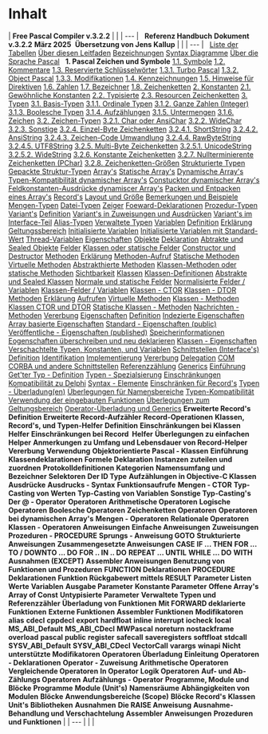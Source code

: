 # Inhalt

| **Free Pascal Compiler v.3.2.2** |  |
| --- |
&nbsp; **Referenz Handbuch** **Dokument v.3.2.2** **März 2025**&nbsp; **Übersetzung von Jens Kallup** |  |
| --- |
&nbsp; [Liste der Tabellen](<ListederTabellen.md>) [Über diesen Leitfaden](<UberdiesesHandbuch.md>) [Bezeichnungen](<Bezeichnungen.md>) [Syntax Diagramme](<SyntaxDiagramme.md>) [Über die Sprache Pascal](<UberdieSprachePascal.md>) &nbsp; **1. Pascal Zeichen und Symbole** [1.1. Symbole](<11Symbole.md#Symbole>) [1.2. Kommentare](<12Kommentare.md#Kommentare>) [1.3. Reservierte Schlüsselwörter](<13ReservierteSchlusselworter.md#Reservierte\_Schlüsselwörter>) [1.3.1. Turbo Pascal](<131TurboPascal.md#Turbo\_Pascal>) [1.3.2. Object Pascal](<132ObjectPascal.md#Object\_Pascal>) [1.3.3. Modifikationen](<133Modifikationen.md#Modifikationen>) [1.4. Kennzeichnungen](<14Kennzeichnungen.md#Kennzeichnungen>) [1.5. Hinweise für Direktiven](<15HinweiseundDirektiven.md#Hinweise\_für\_Direktiven>) [1.6. Zahlen](<16Zahlen.md#Zahlen>) [1.7. Bezeichner](<17Bezeichner.md#Bezeichner>) [1.8. Zeichenketten](<18Zeichenketten.md#Zeichenketten>) [2. Konstanten](<2Konstanten.md#Konstanten>) [2.1. Gewöhnliche Konstanten](<21GewohnlicheKonstanten.md#Gewöhnliche\_Konstanten>) [2.2. Typisierte](<22TypisierteKonstanten.md#Typesierte\_Konstanten>) [2.3. Resourcen Zeichenketten](<23ResourcenZeichenketten.md#Resourcen\_Zeichenketten>) [3. Typen](<3Typen.md#Typen>) [3.1. Basis-Typen](<31Basistypen.md#Basis\_Typen>) [3.1.1. Ordinale Typen](<311OrdinaleTypen.md#Ordinale\_Typen>) [3.1.2. Ganze Zahlen (Integer)](<312GanzeZahlenInteger.md#Ganze\_Zahlen>) [3.1.3. Boolesche Typen](<313BoolescheTypen.md#Boolesche\_Typen>) [3.1.4. Aufzählungen](<314Aufzahlungen.md#Aufzählungen>) [3.1.5. Untermengen](<315Untermengen.md#Untermengen>) [3.1.6. Zeichen](<316Zeichen.md#Zeichen>) [3.2. Zeichen-Typen](<32Zeichen-Typen.md#Zeichen\_Typen>) [3.2.1. Char oder AnsiChar](<321CharoderAnsiChar.md#Char\_oder\_AnsiChar>) [3.2.2. WideChar](<322WideChar.md#WideChar>) [3.2.3. Sonstige](<323Sonstige.md#Sonstige>) [3.2.4. Einzel-Byte Zeichenketten](<324Einzel-ByteZeichenketten.md#Einzel\_Byte\_Zeichenketten>) [3.2.4.1. ShortString](<3241ShortString.md#ShortString>) [3.2.4.2. ](<3241ShortString.md#ShortString>)[AnsiString](<3242AnsiString.md#AnsiString>) [3.2.4.3. ](<3241ShortString.md#ShortString>)[Zeichen-Code Umwandlung](<3243Zeichen-CodeUmwandlung.md#Zeichen\_Code\_Umwandlung>) [3.2.4.4. ](<3241ShortString.md#ShortString>)[RawByteString](<3244RawByteString.md#RawByteString>) [3.2.4.5. ](<3241ShortString.md#ShortString>)[UTF8String](<3245UTF8String.md#UTF8String>) [3.2.5. Multi-Byte Zeichenketten](<325Multi-ByteZeichenketten.md#Multi\_Byte\_Zeichenketten>) [3.2.5.1. UnicodeString](<3251UnicodeString.md#UnicodeString>) [3.2.5.2. WideString](<3252WideString.md#WideString>) [3.2.6. Konstante Zeichenketten](<326KonstanteZeichenketten.md#Konstante\_Zeichenketten>) [3.2.7. Nullterminierente Zeichenketten (PChar)](<327NullterminierenteZeichenkette.md#Nullterminierende\_Zeichenketten>) [3.2.8. Zeichenketten-Größen](<328Zeichenketten-Grossen.md#Zeichenketten\_Größen>) [Strukturierte Typen](<33StrukturierteTypen.md#Strukturierte\_Typen>) [Gepackte Struktur-Typen](<331GepackteStruktur-Typen.md#Gepackte\_Struktur\_Typen>) [Array's](<332Arrays.md#Arrays>) [Statische Array's](<3321StatischeArrays.md#Statische\_Arrays>) [Dynamische Array's](<3322DynamischeArrays.md#Dynamische\_Arrays>) [Typen-Kompatibilität dynamischer Array's](<3323Typen-Kompatibilitatdynamisc.md#Typen\_Kompatibilität\_dynamischer\_Arrays>) [Constucktor dynamischer Array's](<3324ConstuctordynamischerArrays.md#Constructor\_dynamischer\_Arrays>) [Feldkonstanten-Ausdrücke dynamiscer Array's](<3325Feldkonstanten-Ausdruckedyna.md#Feldkonstanten\_Ausdrücke\_dynamiscer\_Arrays>) [Packen und Entpacken eines Array's](<3326PackenundEntpackeneinesArray.md#Packen\_und\_Entpacken\_eines\_Arrays>) [Record's](<333Records.md#Records>) [Layout und Größe](<3331LayoutundGrosse.md#Layout\_und\_Größe>) [Bemerkungen und Beispiele](<3332BemerkungenundBeispiele.md#Bemerkungen\_und\_Beispiele>) [Mengen-Typen](<334Mengen-Typen.md#Mengen\_Typen>) [Datei-Typen](<335Datei-Typen.md#Datei\_Typen>) [Zeiger](<34Zeiger.md#Zeiger>) [Foeward-Deklarationen](<35Forward-Deklarationen.md#Forward\_Deklarationen>) [Prozedur-Typen](<36Prozedur-Typen.md#Prozedzur\_Typen>) [Variant's](<37Variants.md#Variants>) [Definition](<371Definition.md#Definition>) [Variant's in Zuweisungen und Ausdrücken](<372VariantsinZuweisungenundAusdr.md#Variants\_in\_Zuweisungen\_und\_Ausdrücken>) [Variant's im Interface-Teil](<373VariantsimInterface-Teil.md#Variants\_im\_interface\_Teil>) [Alias-Typen](<38Alias-Typen.md#Alias\_Typen>) [Verwaltete Typen](<39VerwalteteTypen.md#Verwaltete\_Typen>) [Variablen](<4Variablen.md#Variablen>) [Definition](<41Definition.md#Definition>) [Erklärung](<42Erklarung.md#Erklärung>) [Geltungssbereich](<43Geltungssbereich.md#Geltungsbereich>) [Initialisierte Variablen](<44InitialisierteVariablen.md#Initialisierte\_Variablen>) [Initialisierte Variablen mit Standard-Wert](<45InitialisierteVariablenmitStan.md#Initialisierte\_Variablen\_mit\_Standard\_Wert>) [Thread-Variablen](<46Thread-Variablen.md#Thread\_Variablen>) [Eigenschaften](<47Eigenschaften.md#Eigenschaften>) [Objekte](<5Objekte.md#Objekte>) [Deklaration](<51Deklaration.md#Deklaration>) [Abtrakte und Sealed Objekte](<52AbtrakteundSealedObjekte.md#Abstrakte\_und\_Sealed\_Objekte>) [Felder](<53Felder.md#Felder>) [Klassen oder statische Felder](<54KlassenoderstatischeFelder.md#Klassen\_oder\_statische\_Felder>) [Constructor und Destructor](<55ConstructorundDestructor.md#Constructor\_und\_Destructor>) [Methoden](<56Methoden.md#Methoden>) [Erklärung](<561Erklarung.md#Erklärung>) [Methoden-Aufruf](<562Methoden-Aufruf.md#Methoden\_Aufruf>) [Statische Methoden](<5621StatischeMethoden.md#Statische\_Methoden>) [Virtuelle Methoden](<5622VirtuelleMethoden.md#Virtuelle\_Methoden>) [Abstrakthierte Methoden](<5623AbstrakteMethoden.md#Abstrahierte\_Methoden>) [Klassen-Methoden oder statische Methoden](<5624Klassen-Methodenoderstatisch.md#Klassen\_Methoden\_oder\_statische\_Methoden>) [Sichtbarkeit](<57Sichtbarkeit.md#Sichtbarkeit>) [Klassen](<6Klassen.md#Klassen>) [Klassen-Definitionen](<61Klassen-Definitionen.md#Klassen\_Definition>) [Abstrakte und Sealed Klassen](<62AbstrakteundSealedKlassen.md#Abstrakte\_und\_Sealed\_Klassen>) [Normale und statische Felder](<63NormaleundstatischeFelder.md#Normale\_und\_statische\_Felder>) [Normalisierte Felder / Variablen](<631NormalisierteFelderVariablen.md#Normalisierte\_Felder\_Variablen>) [Klassen-Felder / Variablen](<632Klassen-FelderVariablen.md#Klassen\_Felder\_Variablen>) [Klassen - CTOR](<64Klassen-CTORconstructor.md#Klassen\_CTOR>) [Klassen - DTOR](<65Klassen-DTORdestructor.md#Klassen\_DTOR>) [Methoden](<66Methoden.md#Methoden>) [Erklärung](<661Erklarung.md#Erklärung>) [Aufrufen](<662Aufrufen.md#Aufrufen>) [Virtuelle Methoden](<663VirtuelleMethoden.md#Virtuelle\_Methoden>) [Klassen - Methoden](<664Klassen-Methoden.md#Klassen\_Methoden>) [Klassen CTOR und DTOR](<665KlassenCTORundDTOR.md#Klassen\_CTOR\_und\_DTOR>) [Statische Klassen - Methoden](<666StatischeKlassen-Methoden.md#Statische\_Klassen\_Methoden>) [Nachrichten - Methoden](<667Nachrichten-Methoden.md#Nachrichten\_Methoden>) [Vererbung](<668Vererbung.md#Vererbung>) [Eigenschaften](<67Eigenschaften.md#Eigenschaften>) [Definition](<671Definition.md#Definition>) [Indezierte Eigenschaften](<672IndezierteEigenschaften.md#Indezierte\_Eigenschaften>) [Array basierte Eigenschaften](<673ArraybasierteEigenschaften.md#Array\_basierte\_Eigenschaften>) [Standard - Eigenschaften (public)](<674Standard-Eigenschaftenpublic.md#Standard\_Eigenschaften\_public>) [Veröffentliche - Eigenschaften (published)](<675Veroffentlichte-Eigenschaften.md#Veröffentlichte\_Eigenschaften\_published>) [Speicherinformationen](<676Speicherinformationen.md#Speicherinformationen>) [Eogenschaften überschreiben und neu deklarieren](<677Eigenschaftenuberschreibenund.md#Eigenschaften\_überschreiben\_und\_neu\_deklarieren>) [Klassen - Eigenschaften](<68Klassen-Eigenschaften.md#Klassen\_Eigenschaften>) [Verschachtelte Typen, Konstanten, und Variablen](<69VerschachtelteTypenKonstantenu.md#Verschachtelte\_Typen\_Konstanten\_und\_Variablen>) [Schnittstellen (Interface's)](<7SchnittstellenInterfaces.md#Schnittstellen>) [Definition](<71Definition.md#Definition>) [Identifikation](<72Identifikation.md#Identifikation>) [Implementierung](<73Implementierung.md#Implementierung>) [Vererbung](<74Vererbung.md#Vererbung>) [Delegation](<75Delegation.md#Delegation>) [COM](<76COM.md#COM>) [CORBA und andere Schnittstellen](<77CORBAundandereSchnittstellen.md#CORBA\_und\_andere\_Schnittstellen>) [Referenzzählung](<78Referenzzahlung.md#Referenzzählung>) [Generics](<8Generics.md#Generics>) [Einführung](<81Einfuhrung.md#Einführung>) [Get'ter Typ - Definition](<82GetterTyp-Definition.md#Getter\_Typ\_Definition>) [Typen - Spezialsierung](<83Typen-Spezialisierung.md#Typen\_Spezialisierung>) [Einschränkungen](<84Einschrankungen.md#Einschränkungen>) [Kompatibilität zu Delphi](<85KompatibilitatzuDelphi.md#Kompatibilität\_zu\_Delphi>) [Syntax - Elemente](<851Syntax-Elemente.md#Syntax\_Elemente>) [Einschränken für Record's](<852EinschrankungenfurRecords.md#Einschränkungen\_für\_Records>) [Typen - Überladung(en)](<853Typen-Uberladungen.md#Typen\_Überladungen>) [Überlegungen für Namensbereiche](<854UberlegungenfurNamensbereiche.md#Überlegungen\_für\_Namensbereiche>) [Typen-Kompatibilität](<86Typen-Kompatibilitat1.md#Typen\_Kompatibilität>) [Verwendung der eingebauten Funktionen](<87VerwendungdereingebautenFunkti.md#Verwendung\_der\_eingebauten\_Funktionen>) [Überlegungen zum Geltungsbereich](<88UberlegungenzumGeltungsbereich.md#Überlegungen\_zum\_Geltungsbereich>) [Operator-Überladung und Generics](<89Operator-UberladungundGenerics.md#Operator\_Überladung\_und\_Generics>) **Erweiterte Record's** **Definition** **Erweiterte Record-Aufzähler** **Record-Operationen** **Klassen, Record's, und Typen-Helfer** **Definition** **Einschränkungen bei Klassen Helfer** **Einschränkungen bei Record&nbsp; Helfer** **Überlegungen zu einfachen Helper** **Anmerkungen zu Umfang und Lebensdauer von Record-Helper** **Vererbung** **Verwendung** **Objektorientierte Pascal - Klassen** **Einführung** **Klassendeklarationen** **Formele Deklaration** **Instanzen zuteilen und zuordnen** **Protokolldefinitionen** **Kategorien** **Namensumfang und Bezeichner** **Selektoren** **Der ID Type** **Aufzählungen in Objective-C Klassen** **Ausdrücke** **Ausdrucks - Syntax** **Funktionsaufrufe** **Mengen - CTOR** **Typ-Casting von Werten** **Typ-Casting von Variablen** **Sonstige Typ-Casting's** **Der @ - Operator** **Operatoren** **Arithmetische Operatoren** **Logische Operatoren** **Boolesche Operatoren** **Zeichenketten Operatoren** **Operatoren bei dynamischen Array's** **Mengen - Operatoren** **Relationale Operatoren** **Klassen - Operatoren** **Anweisungen** **Einfache Anweisungen** **Zuweisungen** **Prozeduren - PROCEDURE** **Sprungs - Anweisung GOTO** **Strukturierte Anweisungen** **Zusammengesetzte Anweisungen** **CASE** **IF ... THEN** **FOR ... TO / DOWNTO ... DO** **FOR .. IN .. DO** **REPEAT ... UNTIL** **WHILE ... DO** **WITH** **Ausnahmen (EXCEPT)** **Assembler Anweisungen** **Benutzung von Funktionen und Prozeduren** **FUNCTION Deklarationen** **PROCEDURE Deklarationen** **Funktion Rückgabewert mittels RESULT** **Parameter Listen** **Werte** **Variablen** **Ausgabe Parameter** **Konstante Parameter** **Offene Array's** **Array of Const** **Untypisierte Parameter** **Verwaltete Typen und Referenzzähler** **Überladung von Funktionen** **Mit FORWARD deklarierte Funktionen** **Externe Funktionen** **Assembler Funktionen** **Modifikatoren** **alias** **cdecl** **cppdecl** **export** **hardfloat** **inline** **interrupt** **iocheck** **local** **MS\_ABI\_Default** **MS\_ABI\_CDecl** **MWPascal** **noreturn** **nostackframe** **overload** **pascal** **public** **register** **safecall** **saveregisters** **softfloat** **stdcall** **SYSV\_ABI\_Default** **SYSV\_ABI\_CDecl** **VectorCall** **varargs** **winapi** **Nicht unterstützte Modifikatoren** **Operatoren Überladung** **Einleitung** **Operatoren - Deklarationen** **Operator - Zuweisung** **Arithmetische Operatoren** **Vergleichende Operatoren** **In Operator** **Logik Operatoren** **Auf- und Ab-Zählungs Operatoren** **Aufzählungs - Operator** **Programme, Module und Blöcke** **Programme** **Module (Unit's)** **Namensräume** **Abhängigkeiten von Modulen** **Blöcke** **Anwendungsbereiche (Scope)** **Blöcke** **Record's** **Klassen** **Unit's** **Bibliotheken** **Ausnahmen** **Die RAISE Anweisung** **Ausnahme-Behandlung und Verschachtelung** **Assembler** **Anweisungen** **Prozeduren und Funktionen** |
| --- |
|  |



